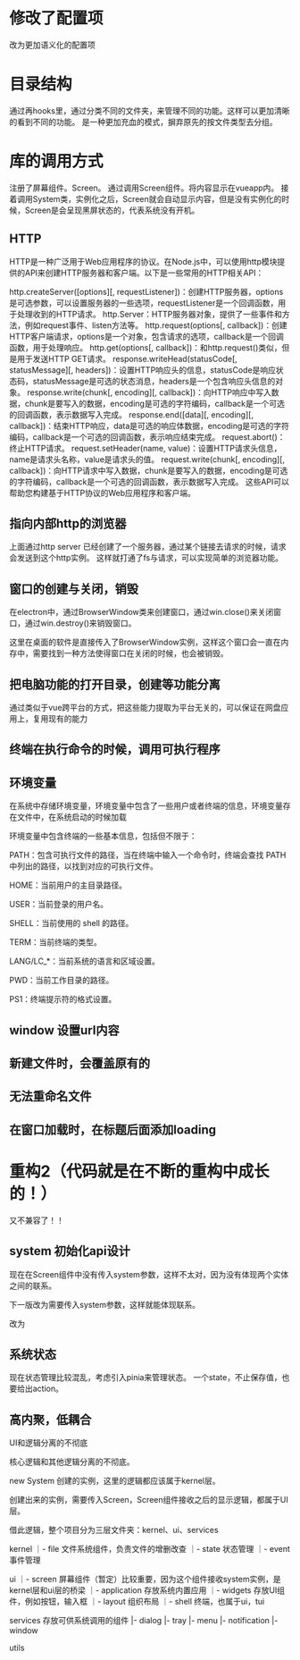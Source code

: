 
# 修改了配置项

改为更加语义化的配置项

# 目录结构

通过再hooks里，通过分类不同的文件夹，来管理不同的功能。这样可以更加清晰的看到不同的功能。
是一种更加充血的模式，摒弃原先的按文件类型去分组。

# 库的调用方式

注册了屏幕组件。Screen。
通过调用Screen组件。将内容显示在vueapp内。
接着调用System类，实例化之后，Screen就会自动显示内容，但是没有实例化的时候，Screen是会呈现黑屏状态的，代表系统没有开机。


## HTTP

HTTP是一种广泛用于Web应用程序的协议。在Node.js中，可以使用http模块提供的API来创建HTTP服务器和客户端。以下是一些常用的HTTP相关API：

http.createServer([options][, requestListener])：创建HTTP服务器，options是可选参数，可以设置服务器的一些选项，requestListener是一个回调函数，用于处理收到的HTTP请求。
http.Server：HTTP服务器对象，提供了一些事件和方法，例如request事件、listen方法等。
http.request(options[, callback])：创建HTTP客户端请求，options是一个对象，包含请求的选项，callback是一个回调函数，用于处理响应。
http.get(options[, callback])：和http.request()类似，但是用于发送HTTP GET请求。
response.writeHead(statusCode[, statusMessage][, headers])：设置HTTP响应头的信息，statusCode是响应状态码，statusMessage是可选的状态消息，headers是一个包含响应头信息的对象。
response.write(chunk[, encoding][, callback])：向HTTP响应中写入数据，chunk是要写入的数据，encoding是可选的字符编码，callback是一个可选的回调函数，表示数据写入完成。
response.end([data][, encoding][, callback])：结束HTTP响应，data是可选的响应体数据，encoding是可选的字符编码，callback是一个可选的回调函数，表示响应结束完成。
request.abort()：终止HTTP请求。
request.setHeader(name, value)：设置HTTP请求头信息，name是请求头名称，value是请求头的值。
request.write(chunk[, encoding][, callback])：向HTTP请求中写入数据，chunk是要写入的数据，encoding是可选的字符编码，callback是一个可选的回调函数，表示数据写入完成。
这些API可以帮助您构建基于HTTP协议的Web应用程序和客户端。

## 指向内部http的浏览器

上面通过http server 已经创建了一个服务器，通过某个链接去请求的时候，请求会发送到这个http实例。
这样就打通了fs与请求，可以实现简单的浏览器功能。

## 窗口的创建与关闭，销毁

在electron中，通过BrowserWindow类来创建窗口，通过win.close()来关闭窗口，通过win.destroy()来销毁窗口。

这里在桌面的软件是直接传入了BrowserWindow实例，这样这个窗口会一直在内存中，需要找到一种方法使得窗口在关闭的时候，也会被销毁。

## 把电脑功能的打开目录，创建等功能分离

通过类似于vue跨平台的方式，把这些能力提取为平台无关的，可以保证在网盘应用上，复用现有的能力

## 终端在执行命令的时候，调用可执行程序

## 环境变量

在系统中存储环境变量，环境变量中包含了一些用户或者终端的信息，环境变量存在文件中，在系统启动的时候加载

环境变量中包含终端的一些基本信息，包括但不限于：

PATH：包含可执行文件的路径，当在终端中输入一个命令时，终端会查找 PATH 中列出的路径，以找到对应的可执行文件。

HOME：当前用户的主目录路径。

USER：当前登录的用户名。

SHELL：当前使用的 shell 的路径。

TERM：当前终端的类型。

LANG/LC\_\*：当前系统的语言和区域设置。

PWD：当前工作目录的路径。

PS1：终端提示符的格式设置。

## window 设置url内容

## 新建文件时，会覆盖原有的

## 无法重命名文件

## 在窗口加载时，在标题后面添加loading

# 重构2（代码就是在不断的重构中成长的！）

又不兼容了！！

## system 初始化api设计

现在在Screen组件中没有传入system参数，这样不太对，因为没有体现两个实体之间的联系。

下一版改为需要传入system参数，这样就能体现联系。

改为 <Screen :system="system">

## 系统状态

现在状态管理比较混乱，考虑引入pinia来管理状态。
一个state，不止保存值，也要给出action。

## 高内聚，低耦合

UI和逻辑分离的不彻底

核心逻辑和其他逻辑分离的不彻底。

new System 创建的实例，这里的逻辑都应该属于kernel层。

创建出来的实例，需要传入Screen，Screen组件接收之后的显示逻辑，都属于UI层。

借此逻辑，整个项目分为三层文件夹：kernel、ui、services

kernel
｜- file 文件系统组件，负责文件的增删改查
｜- state 状态管理
｜- event 事件管理

ui
｜- screen 屏幕组件（暂定）比较重要，因为这个组件接收system实例，是kernel层和ui层的桥梁
｜- application 存放系统内置应用
｜- widgets 存放UI组件，例如按钮，输入框
｜- layout 组织布局
｜- shell 终端，也属于ui，tui

services 存放可供系统调用的组件
|- dialog
|- tray
|- menu
|- notification
|- window

utils
